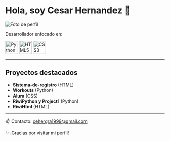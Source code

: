 # Hola, soy Cesar Hernandez 👋

![Foto de perfil](https://github.com/CAHG99.png)

Desarrollador enfocado en:

<p>
  <img src="https://cdn.jsdelivr.net/gh/devicons/devicon/icons/python/python-original.svg" alt="Python" width="40" height="40" />
  <img src="https://cdn.jsdelivr.net/gh/devicons/devicon/icons/html5/html5-original.svg" alt="HTML5" width="40" height="40" />
  <img src="https://cdn.jsdelivr.net/gh/devicons/devicon/icons/css3/css3-original.svg" alt="CSS3" width="40" height="40" />
</p>

---

## Proyectos destacados

- **Sistema-de-registro** (HTML)
- **Workouts** (Python)
- **Alura** (CSS)
- **RiwiPython y Project1** (Python)
- **RiwiHtml** (HTML)

---

📫 Contacto: [cehergra1999@gmail.com](mailto:cehergra1999@gmail.com)

✨ ¡Gracias por visitar mi perfil!


